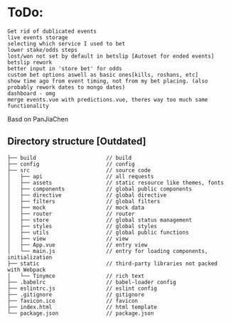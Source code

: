 # ToDo:

    Get rid of dublicated events
    live events storage
    selecting which service I used to bet
    lower stake/odds steps
    lost/won not set by default in betslip [Autoset for ended events]
    betslip rework
    better input in 'store bet' for odds
    custom bet options aswell as basic ones[kills, roshans, etc]
    show time ago from event timing, not from my bet placing. (also probably rework dates to mongo dates)
    dashboard - omg
    merge events.vue with predictions.vue, theres way too much same functionality


Basd on PanJiaChen
## Directory structure [Outdated]
 
``` 
├── build                      // build  
├── config                     // config 
├── src                        // source code 
│   ├── api                    // all requests 
│   ├── assets                 // static resource like themes, fonts 
│   ├── components             // global public components 
│   ├── directive              // global directive 
│   ├── filters                // global filters 
│   ├── mock                   // mock data 
│   ├── router                 // router 
│   ├── store                  // global status management 
│   ├── styles                 // global styles 
│   ├── utils                  // global public functions 
│   ├── view                   // view 
│   ├── App.vue                // entry view 
│   └── main.js                // entry for loading components, initialization 
├── static                     // third-party libraries not packed with Webpack 
│   └── Tinymce                // rich text 
├── .babelrc                   // babel-loader config 
├── eslintrc.js                // eslint config 
├── .gitignore                 // gitignore 
├── favicon.ico                // favicon 
├── index.html                 // html template 
└── package.json               // package.json 
``` 